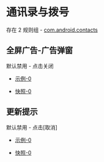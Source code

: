 # 通讯录与拨号

存在 2 规则组 - [com.android.contacts](/src/apps/com.android.contacts.ts)

## 全屏广告-广告弹窗

默认禁用 - 点击关闭

- [示例-0](https://m.gkd.li/57941037/a3ad68fc-4a2e-45e2-87d3-97ece1fceaa4)

- [快照-0](https://i.gkd.li/i/14321032)

## 更新提示

默认禁用 - 点击[取消]

- [示例-0](https://m.gkd.li/57941037/803695f8-48e1-43e8-8841-ec0288393489)

- [快照-0](https://i.gkd.li/i/14469082)
